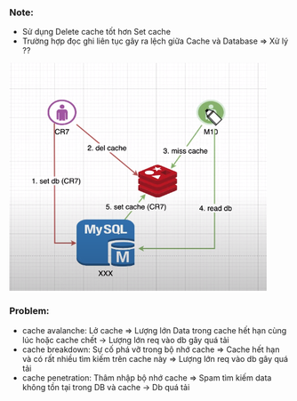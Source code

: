 

### Note: 
- Sử dụng Delete cache tốt hơn Set cache
- Trường hợp đọc ghi liên tục gây ra lệch giữa Cache và Database => Xử lý ??

![](redis.png)

### Problem: 
- cache avalanche: Lở cache =>  Lượng lớn Data trong cache hết hạn cùng lúc hoặc cache chết -> Lượng lớn req vào db gây quá tải
- cache breakdown: Sự cố phá vỡ trong bộ nhớ cache => Cache hết hạn và có rất nhiều tìm kiếm trên cache này => Lượng lớn req vào db gây quá tải
- cache penetration: Thâm nhập bộ nhớ cache => Spam tìm kiếm data không tồn tại trong DB và cache -> Db quá tải

